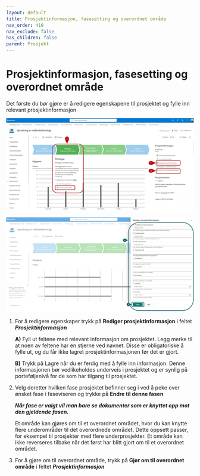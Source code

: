 ```yaml
---
layout: default
title: Prosjektinformasjon, fasesetting og overordnet område
nav_order: 410
nav_exclude: false
has_children: false
parent: Prosjekt
---
```


# Prosjektinformasjon, fasesetting og overordnet område

Det første du bør gjøre er å redigere egenskapene til prosjektet og fylle inn relevant prosjektinformasjon


![](./media/41-ProsjektinfoOgFasesetting.png)

![](./media/41-EditProsjektinformasjon.png)

1) For å redigere egenskaper trykk på **Rediger prosjektinformasjon** i feltet ***Prosjektinformasjon***
   
   **A)** Fyll ut feltene med relevant informasjon om prosjektet. Legg merke til at noen av feltene har en stjerne ved navnet. Disse er
      obligatoriske å fylle ut, og du får ikke lagret prosjektinformasjonen før det er gjort.
      
   **B)** Trykk på Lagre når du er ferdig med å fylle inn informasjon. Denne informasjonen bør vedlikeholdes underveis i prosjektet og er synlig på porteføljenivå for de som har tilgang til prosjektet.

2) Velg deretter hvilken fase prosjektet befinner seg i ved å peke over ønsket fase i faseviseren og trykke på **Endre til denne fasen**

   ***Når fase er valgt vil man bare se dokumenter som er knyttet opp mot den gjeldende fasen.***

    
   Et område kan gjøres om til et overordnet området, hvor du kan knytte flere underområder til det overordnede området. Dette oppsett passer, for eksempel til prosjekter med flere underprosjekter. Et område kan ikke reverseres tilbake når det først har blitt gjort om til et overordnet området.

 3) For å gjøre om til overordnet område, trykk på **Gjør om til overordnet område** i feltet ***Prosjektinformasjon***



